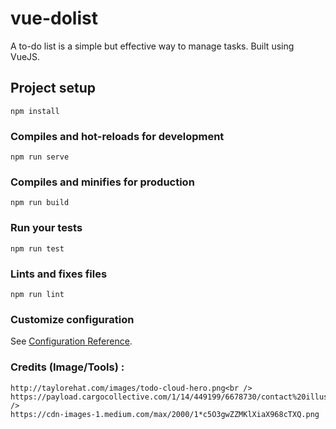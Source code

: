 # vue-dolist
A to-do list is a simple but effective way to manage tasks. Built using VueJS.

## Project setup
```
npm install
```

### Compiles and hot-reloads for development
```
npm run serve
```

### Compiles and minifies for production
```
npm run build
```

### Run your tests
```
npm run test
```

### Lints and fixes files
```
npm run lint
```

### Customize configuration
See [Configuration Reference](https://cli.vuejs.org/config/).


### Credits (Image/Tools) : <br />
```
http://taylorehat.com/images/todo-cloud-hero.png<br />
https://payload.cargocollective.com/1/14/449199/6678730/contact%20illustration.png<br />
https://cdn-images-1.medium.com/max/2000/1*c5O3gwZZMKlXiaX968cTXQ.png
```
